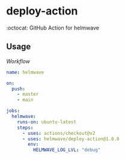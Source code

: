 # deploy-action

:octocat: GitHub Action for helmwave 

## Usage

*Workflow*

```yaml
name: helmwave

on:
  push:
    - master
    - main

jobs:
  helmwave:
    runs-on: ubuntu-latest
    steps:
      - uses: actions/checkout@v2
      - uses: helmwave/deploy-action@1.0.0
        env:
          HELMWAVE_LOG_LVL: "debug"
```